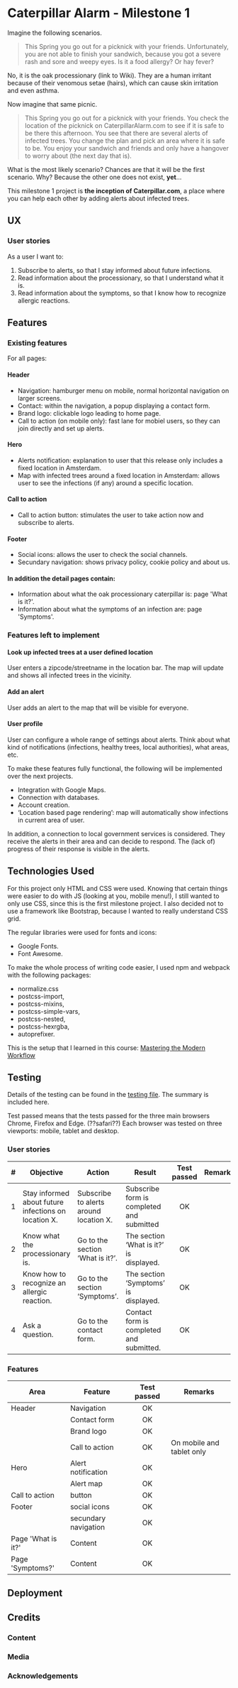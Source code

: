 # Caterpillar Alarm - Milestone 1
Imagine the following scenarios.

> This Spring you go out for a picknick with your friends. Unfortunately, you are not able to finish your sandwich, because you got a severe rash and sore and weepy eyes. Is it a food allergy? Or hay fever? 

No, it is the oak processionary (link to Wiki). They are a human irritant because of their venomous setae (hairs), which can cause skin irritation and even asthma.

Now imagine that same picnic.

> This Spring you go out for a picknick with your friends. You check the location of the picknick on CaterpillarAlarm.com to see if it is safe to be there this afternoon. You see that there are several alerts of infected trees. You change the plan and pick an area where it is safe to be. You enjoy your sandwich and friends and only have a hangover to worry about (the next day that is).

What is the most likely scenario? Chances are that it will be the first scenario. Why? Because the other one does not exist, **yet**…

This milestone 1 project is **the inception of Caterpillar.com**, a place where you can help each other by adding alerts about infected trees.

## UX
### User stories
As a user I want to:

1. Subscribe to alerts, so that I stay informed about future infections.
2. Read information about the processionary, so that I understand what it is.
3. Read information about the symptoms, so that I know how to recognize allergic reactions.

## Features
### Existing features
For all pages:
#### Header
- Navigation: hamburger menu on mobile, normal horizontal navigation on larger screens.
- Contact: within the navigation, a popup displaying a contact form.
- Brand logo: clickable logo leading to home page.
- Call to action (on mobile only): fast lane for mobiel users, so they can join directly and set up alerts.
 
#### Hero
- Alerts notification: explanation to user that this release only includes a fixed location in Amsterdam.
- Map with infected trees around a fixed location in Amsterdam: allows user to see the infections (if any) around a specific location.

#### Call to action
- Call to action button: stimulates the user to take action now and subscribe to alerts.

#### Footer
- Social icons: allows the user to check the social channels.
- Secundary navigation: shows privacy policy, cookie policy and about us.

#### In addition the detail pages contain:
- Information about what the oak processionary caterpillar is: page 'What is it?'.
- Information about what the symptoms of an infection are: page 'Symptoms'.

### Features left to implement

#### Look up infected trees at a user defined location
User enters a zipcode/streetname in the location bar. The map will update and shows all infected trees in the vicinity.

#### Add an alert
User adds an alert to the map that will be visible for everyone.

#### User profile
User can configure a whole range of settings about alerts. Think about what kind of notifications (infections, healthy trees, local authorities), what areas, etc.

To make these features fully functional, the following will be implemented over the next projects.

* Integration with Google Maps.
* Connection with databases.
* Account creation.
* ‘Location based page rendering’: map will automatically show infections in current area of user.

In addition, a connection to local government services is considered. They receive the alerts in their area and can decide to respond. The (lack of) progress of their response is visible in the alerts.

## Technologies Used
For this project only HTML and CSS were used. Knowing that certain things were easier to do with JS (looking at you, mobile menu!), I still wanted to only use CSS, since this is the first milestone project. I also decided not to use a framework like Bootstrap, because I wanted to really understand CSS grid.

The regular libraries were used for fonts and icons:
- Google Fonts.
- Font Awesome.

To make the whole process of writing code easier, I used npm and webpack with the following packages:
- normalize.css
- postcss-import,
- postcss-mixins,
- postcss-simple-vars,
- postcss-nested,
- postcss-hexrgba,
- autoprefixer.

This is the setup that I learned in this course: [Mastering the Modern Workflow](https://www.udemy.com/course/git-a-web-developer-job-mastering-the-modern-workflow/)

## Testing
Details of the testing can be found in the [testing file](https://github.com/ChiefChingu/caterpillar-1/blob/master/TESTFILE.md). The summary is included here.

Test passed means that the tests passed for the three main browsers Chrome, Firefox and Edge. (??safari??) Each browser was tested on three viewports: mobile, tablet and desktop.

### User stories
|# | Objective| Action| Result  | Test passed|Remarks
|------| ------ |------| -------------| :----:|--------
|1|Stay informed about future infections on location X.|Subscribe to alerts around location X.|Subscribe form is completed and submitted|OK|
|2|Know what the processionary is.|Go to the section ‘What is it?’.|The section ‘What is it?’ is displayed.|OK|
|3|Know how to recognize an allergic reaction.|Go to the section ‘Symptoms’.|The section ‘Symptoms’ is displayed.|OK|
|4|Ask a question.|Go to the contact form.|Contact form is completed and submitted.|OK|

### Features
|Area | Feature | Test passed|Remarks
|------| -------|:---------:|--------
|Header|Navigation|OK|
||Contact form|OK|
||Brand logo|OK|
||Call to action|OK|On mobile and tablet only
|Hero|Alert notification|OK|
||Alert map|OK|
|Call to action|button|OK|
|Footer|social icons|OK|
||secundary navigation|OK|
|Page 'What is it?'|Content|OK|
|Page 'Symptoms?'|Content|OK|


## Deployment


## Credits
### Content
### Media
### Acknowledgements
